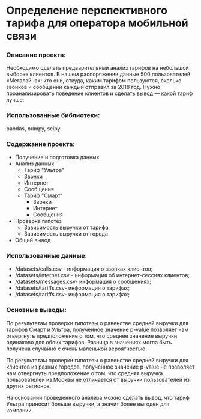 # Определение перспективного тарифа для оператора мобильной связи

### Описание проекта: 
Необходимо сделать предварительный анализ тарифов на небольшой выборке клиентов. В нашем распоряжении данные 500 пользователей «Мегалайна»: кто они, откуда, каким тарифом пользуются, сколько звонков и сообщений каждый отправил за 2018 год. Нужно проанализировать поведение клиентов и сделать вывод — какой тариф лучше.

### Использованные библиотеки: 
pandas, numpy, scipy

### Содержание проекта:
- Получение и подготовка данных
- Анализ данных
  -  Тариф "Ультра"
    - Звонки
    - Интернет
    - Сообщения
  - Тариф "Смарт"
    - Звонки
    - Интернет
    - Сообщения
- Проверка гипотез
  - Зависимость выручки от тарифа
  - Зависимость выручки от города
- Общий вывод

### Использованные данные:
- /datasets/calls.csv - информация о звонках клиентов;
- /datasets/internet.csv - информация об интернет-сессиях клиентов;
- /datasets/messages.csv- информация о сообщениях;
- /datasets/tariffs.csv- информация о тарифах;
- /datasets/tariffs.csv- информация о тарифах;

### Основные выводы:
По результатам проверки гипотезы о равенстве средней выручки для тарифов Смарт и Ультра, полученное значение p-value позволяет нам отвергнуть предположение о том, что среднее значение выручки одинаково для обоих тарифов. Разница в значениях могла быть получена случайно с очень маленькой вероятностью.

По результатам проверки гипотезы о равенстве средней выручки для клиентов из разных городов, полученное значение p-value не позволяет нам отвергнуть предположение о том, что средняя выручка пользователей из Москвы не отличается от выручки пользователей из других регионов. 

На основании проведенного анализа можно сделать вывод, что тариф Ультра приносит больше выручки, а значит более выгоден для компании.
